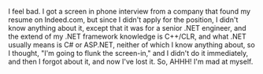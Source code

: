 I feel bad. I got a screen in phone interview from a company that found my resume on Indeed.com, but since I didn't apply for the position, I didn't know anything about it, except that it was for a senior .NET engineer, and the extend of my .NET framework knowledge is C++/CLR, and what .NET usually means is C# or ASP.NET, neither of which I know anything about, so I thought, "I'm going to flunk the screen-in," and I didn't do it immediately, and then I forgot about it, and now I've lost it. So, AHHH! I'm mad at myself.